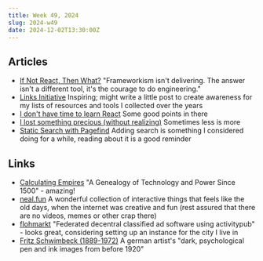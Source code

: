 ```yaml
---
title: Week 49, 2024
slug: 2024-w49
date: 2024-12-02T13:30:00Z
---
```


## Articles

- [If Not React, Then What?](https://infrequently.org/2024/11/if-not-react-then-what/)
  "Frameworkism isn't delivering. The answer isn't a different tool, it's the courage to do engineering."
- [Links Initiative](https://dbushell.com/2024/11/25/links-initiative/)
  Inspiring; might write a little post to create awareness for my lists of resources and tools I collected over the years
- [I don't have time to learn React](https://www.keithcirkel.co.uk/i-dont-have-time-to-learn-react/)
  Some good points in there
- [I lost something precious (without realizing)](https://www.maaikebrinkhof.nl/i-lost-something-precious-without-realizing/)
  Sometimes less is more
- [Static Search with Pagefind](https://dbushell.com/2024/11/21/static-search-page-find/)
  Adding search is something I considered doing for a while, reading about it is a good reminder

## Links

- [Calculating Empires](https://calculatingempires.net)
  "A Genealogy of Technology and Power Since 1500" - amazing!
- [neal.fun](https://neal.fun)
  A wonderful collection of interactive things that feels like the old days, when the internet was creative and fun (rest assured that there are no videos, memes or other crap there)
- [flohmarkt](https://codeberg.org/flohmarkt/flohmarkt)
  "Federated decentral classified ad software using activitypub" - looks great, considering setting up an instance for the city I live in
- [Fritz Schwimbeck (1889-1972)](https://monsterbrains.blogspot.com/2021/02/fritz-schwimbeck-1889-1972.html)
  A german artist's "dark, psychological pen and ink images from before 1920"
